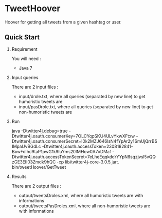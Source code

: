 TweetHoover
===============

Hoover for getting all tweets from a given hashtag or user.


Quick Start
-----------

1) Requirement

	You will need :
	- Java 7


2) Input queries

	There are 2 input files :
	- input/drole.txt, where all queries (separated by new line) to get humoristic tweets are
	- input/pasDrole.txt, where all queries (separated by new line) to get non-humoristic tweets are



3) Run

	java -Dtwitter4j.debug=true -Dtwitter4j.oauth.consumerKey=7OLCYqpSKU4ULvYkwXFtxw -Dtwitter4j.oauth.consumerSecret=I0k2MZJ646IsN4fYpAr2y1SmUjQrrBSIMpaUvBGdLc -Dtwitter4j.oauth.accessToken=2308182841-BowFdlhc9taP1pwG1k9IuYms20IMHow0A7xDMaf -Dtwitter4j.oauth.accessTokenSecret=7eLheEqqkddrYYpN6sqzjvsl5vQQzGE3EII03Zmdk9hQC -cp lib/twitter4j-core-3.0.5.jar:. bin/tweetHoover/GetTweet


4) Results

	There are 2 output files :
 	- output/tweetsDroles.xml, where all humoristic tweets are with informations
	- output/tweetsPasDroles.xml, where all non-humoristic tweets are with informations



